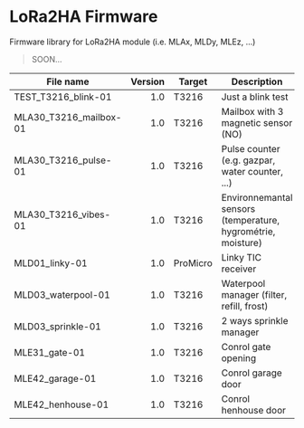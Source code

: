 # LoRa2HA Firmware
Firmware library for LoRa2HA module (i.e. MLAx, MLDy, MLEz, ...)

> SOON...

|File name|Version|Target|Description|
|---|--:|---|---|
|TEST_T3216_blink-01|1.0|T3216|Just a blink test
|MLA30_T3216_mailbox-01|1.0|T3216|Mailbox with 3 magnetic sensor (NO)
|MLA30_T3216_pulse-01|1.0|T3216|Pulse counter (e.g. gazpar, water counter, ...)
|MLA30_T3216_vibes-01|1.0|T3216|Environnemantal sensors (temperature, hygrométrie, moisture)
|MLD01_linky-01|1.0|ProMicro|Linky TIC receiver
|MLD03_waterpool-01|1.0|T3216|Waterpool manager (filter, refill, frost)
|MLD03_sprinkle-01|1.0|T3216|2 ways sprinkle manager
|MLE31_gate-01|1.0|T3216|Conrol gate opening
|MLE42_garage-01|1.0|T3216|Conrol garage door
|MLE42_henhouse-01|1.0|T3216|Conrol henhouse door
